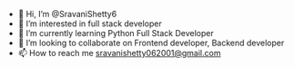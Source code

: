 - 👋 Hi, I’m @SravaniShetty6
- 👀 I’m interested in full stack developer
- 🌱 I’m currently learning Python Full Stack Developer
- 💞️ I’m looking to collaborate on Frontend developer, Backend developer
- 📫 How to reach me sravanishetty062001@gmail.com

<!---
SravaniShetty6/SravaniShetty6 is a ✨ special ✨ repository because its `README.md` (this file) appears on your GitHub profile.
You can click the Preview link to take a look at your changes.
--->
